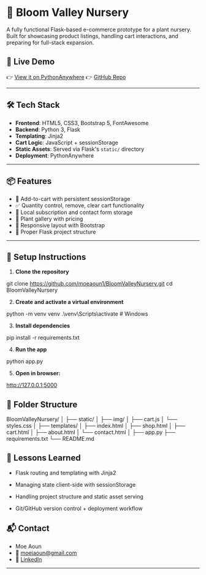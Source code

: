 # 🌿 Bloom Valley Nursery

A fully functional Flask-based e-commerce prototype for a plant nursery. Built for showcasing product listings, handling cart interactions, and preparing for full-stack expansion.

## 🚀 Live Demo

👉 [View it on PythonAnywhere](https://moeaoun.pythonanywhere.com) 
👉 [GitHub Repo](https://github.com/moeaoun1/BloomValleyNursery)

---

## 🛠️ Tech Stack

- **Frontend**: HTML5, CSS3, Bootstrap 5, FontAwesome
- **Backend**: Python 3, Flask
- **Templating**: Jinja2
- **Cart Logic**: JavaScript + sessionStorage
- **Static Assets**: Served via Flask's `static/` directory
- **Deployment**: PythonAnywhere

---

## 📦 Features

- 🛒 Add-to-cart with persistent sessionStorage
- ✅ Quantity control, remove, clear cart functionality
- 💾 Local subscription and contact form storage
- 🌱 Plant gallery with pricing
- 📱 Responsive layout with Bootstrap
- 📁 Proper Flask project structure

---

## 🔧 Setup Instructions

1. **Clone the repository**

git clone https://github.com/moeaoun1/BloomValleyNursery.git
cd BloomValleyNursery
   
2. **Create and activate a virtual environment**

python -m venv venv
.\venv\Scripts\activate  # Windows


3. **Install dependencies**

pip install -r requirements.txt

4. **Run the app**

python app.py

5. **Open in browser:**

http://127.0.0.1:5000


## 📂 Folder Structure

BloomValleyNursery/
│
├── static/
│   ├── img/
│   ├── cart.js
│   └── styles.css
│
├── templates/
│   ├── index.html
│   ├── shop.html
│   ├── cart.html
│   ├── about.html
│   └── contact.html
│
├── app.py
├── requirements.txt
└── README.md


## 🧠 Lessons Learned


- Flask routing and templating with Jinja2

- Managing state client-side with sessionStorage

- Handling project structure and static asset serving

- Git/GitHub version control + deployment workflow



## 📬 Contact

- Moe Aoun
- 📧 moejaoun@gmail.com
- 🔗 [LinkedIn](https://www.linkedin.com/in/moe-aoun/)

---
